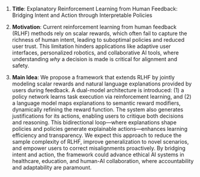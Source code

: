 1. **Title**: Explanatory Reinforcement Learning from Human Feedback: Bridging Intent and Action through Interpretable Policies  

2. **Motivation**: Current reinforcement learning from human feedback (RLHF) methods rely on scalar rewards, which often fail to capture the richness of human intent, leading to suboptimal policies and reduced user trust. This limitation hinders applications like adaptive user interfaces, personalized robotics, and collaborative AI tools, where understanding *why* a decision is made is critical for alignment and safety.  

3. **Main Idea**: We propose a framework that extends RLHF by jointly modeling scalar rewards and natural language explanations provided by users during feedback. A dual-model architecture is introduced: (1) a policy network learns task execution via reinforcement learning, and (2) a language model maps explanations to semantic reward modifiers, dynamically refining the reward function. The system also generates justifications for its actions, enabling users to critique both decisions and reasoning. This bidirectional loop—where explanations shape policies and policies generate explainable actions—enhances learning efficiency and transparency. We expect this approach to reduce the sample complexity of RLHF, improve generalization to novel scenarios, and empower users to correct misalignments proactively. By bridging intent and action, the framework could advance ethical AI systems in healthcare, education, and human-AI collaboration, where accountability and adaptability are paramount.